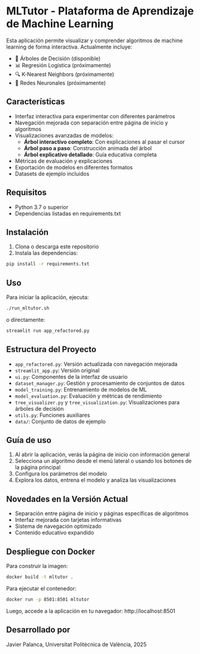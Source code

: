 # MLTutor - Plataforma de Aprendizaje de Machine Learning

Esta aplicación permite visualizar y comprender algoritmos de machine learning de forma interactiva. Actualmente incluye:

- 🌲 Árboles de Decisión (disponible)
- 📊 Regresión Logística (próximamente)
- 🔍 K-Nearest Neighbors (próximamente)
- 🧠 Redes Neuronales (próximamente)

## Características

- Interfaz interactiva para experimentar con diferentes parámetros
- Navegación mejorada con separación entre página de inicio y algoritmos
- Visualizaciones avanzadas de modelos:
  - **Árbol interactivo completo**: Con explicaciones al pasar el cursor
  - **Árbol paso a paso**: Construcción animada del árbol
  - **Árbol explicativo detallado**: Guía educativa completa
- Métricas de evaluación y explicaciones
- Exportación de modelos en diferentes formatos
- Datasets de ejemplo incluidos

## Requisitos

- Python 3.7 o superior
- Dependencias listadas en requirements.txt

## Instalación

1. Clona o descarga este repositorio
2. Instala las dependencias:

```bash
pip install -r requirements.txt
```

## Uso

Para iniciar la aplicación, ejecuta:

```bash
./run_mltutor.sh
```

o directamente:

```bash
streamlit run app_refactored.py
```

## Estructura del Proyecto

- `app_refactored.py`: Versión actualizada con navegación mejorada
- `streamlit_app.py`: Versión original
- `ui.py`: Componentes de la interfaz de usuario
- `dataset_manager.py`: Gestión y procesamiento de conjuntos de datos
- `model_training.py`: Entrenamiento de modelos de ML
- `model_evaluation.py`: Evaluación y métricas de rendimiento
- `tree_visualizer.py` y `tree_visualization.py`: Visualizaciones para árboles de decisión
- `utils.py`: Funciones auxiliares
- `data/`: Conjunto de datos de ejemplo

## Guía de uso

1. Al abrir la aplicación, verás la página de inicio con información general
2. Selecciona un algoritmo desde el menú lateral o usando los botones de la página principal
3. Configura los parámetros del modelo
4. Explora los datos, entrena el modelo y analiza las visualizaciones

## Novedades en la Versión Actual

- Separación entre página de inicio y páginas específicas de algoritmos
- Interfaz mejorada con tarjetas informativas
- Sistema de navegación optimizado
- Contenido educativo expandido

## Despliegue con Docker

Para construir la imagen:

```bash
docker build -t mltutor .
```

Para ejecutar el contenedor:

```bash
docker run -p 8501:8501 mltutor
```

Luego, accede a la aplicación en tu navegador: http://localhost:8501

## Desarrollado por

Javier Palanca, Universitat Politècnica de València, 2025